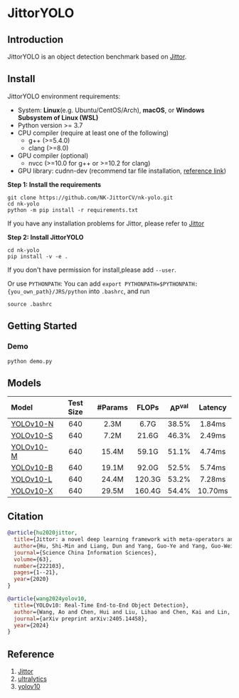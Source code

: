 # JittorYOLO
## Introduction
JittorYOLO is an object detection benchmark based on [Jittor](https://github.com/Jittor/jittor). 

<!-- **Features**
- Automatic compilation. Our framwork is based on Jittor, which means we don't need to Manual compilation for these code with CUDA and C++.
-  -->

<!-- Framework details are avaliable in the [framework.md](docs/framework.md) -->
## Install
JittorYOLO environment requirements:

* System: **Linux**(e.g. Ubuntu/CentOS/Arch), **macOS**, or **Windows Subsystem of Linux (WSL)**
* Python version >= 3.7
* CPU compiler (require at least one of the following)
    * g++ (>=5.4.0)
    * clang (>=8.0)
* GPU compiler (optional)
    * nvcc (>=10.0 for g++ or >=10.2 for clang)
* GPU library: cudnn-dev (recommend tar file installation, [reference link](https://docs.nvidia.com/deeplearning/cudnn/install-guide/index.html#installlinux-tar))

**Step 1: Install the requirements**
```shell
git clone https://github.com/NK-JittorCV/nk-yolo.git
cd nk-yolo
python -m pip install -r requirements.txt
```
If you have any installation problems for Jittor, please refer to [Jittor](https://github.com/Jittor/jittor)

**Step 2: Install JittorYOLO**
 
```shell
cd nk-yolo
pip install -v -e .
```
If you don't have permission for install,please add ```--user```.

Or use ```PYTHONPATH```: 
You can add ```export PYTHONPATH=$PYTHONPATH:{you_own_path}/JRS/python``` into ```.bashrc```, and run
```shell
source .bashrc
```

## Getting Started

### Demo
```shell
python demo.py
```

## Models
| Model | Test Size | #Params | FLOPs | AP<sup>val</sup> | Latency |
|:---------------|:----:|:---:|:--:|:--:|:--:|
| [YOLOv10-N](https://huggingface.co/jameslahm/yolov10n) |   640  |     2.3M    |   6.7G   |     38.5%     | 1.84ms |
| [YOLOv10-S](https://huggingface.co/jameslahm/yolov10s) |   640  |     7.2M    |   21.6G  |     46.3%     | 2.49ms |
| [YOLOv10-M](https://huggingface.co/jameslahm/yolov10m) |   640  |     15.4M   |   59.1G  |     51.1%     | 4.74ms |
| [YOLOv10-B](https://huggingface.co/jameslahm/yolov10b) |   640  |     19.1M   |  92.0G |     52.5%     | 5.74ms |
| [YOLOv10-L](https://huggingface.co/jameslahm/yolov10l) |   640  |     24.4M   |  120.3G   |     53.2%     | 7.28ms |
| [YOLOv10-X](https://huggingface.co/jameslahm/yolov10x) |   640  |     29.5M    |   160.4G   |     54.4%     | 10.70ms |


## Citation


```bibtex
@article{hu2020jittor,
  title={Jittor: a novel deep learning framework with meta-operators and unified graph execution},
  author={Hu, Shi-Min and Liang, Dun and Yang, Guo-Ye and Yang, Guo-Wei and Zhou, Wen-Yang},
  journal={Science China Information Sciences},
  volume={63},
  number={222103},
  pages={1--21},
  year={2020}
}

@article{wang2024yolov10,
  title={YOLOv10: Real-Time End-to-End Object Detection},
  author={Wang, Ao and Chen, Hui and Liu, Lihao and Chen, Kai and Lin, Zijia and Han, Jungong and Ding, Guiguang},
  journal={arXiv preprint arXiv:2405.14458},
  year={2024}
}
```

## Reference
1. [Jittor](https://github.com/Jittor/jittor)
2. [ultralytics](https://github.com/ultralytics/ultralytics)
3. [yolov10](https://github.com/THU-MIG/yolov10/tree/main)